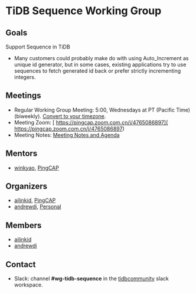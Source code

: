 # TiDB Sequence Working Group

## Goals

Support Sequence in TiDB

* Many customers could probably make do with using Auto_Increment as unique id generator,
but in some cases, existing applications try to use sequences to fetch generated id back 
or prefer strictly incrementing integers.

## Meetings

* Regular Working Group Meeting: 5:00, Wednesdays at PT (Pacific Time) (biweekly). [Convert to your timezone](http://www.thetimezoneconverter.com/?t=5:00&tz=PT%20%28Pacific%20Time%29).
* Meeting Zoom: [ https://pingcap.zoom.com.cn/j/4765086897]( https://pingcap.zoom.com.cn/j/4765086897)
* Meeting Notes: [Meeting Notes and Agenda](https://docs.google.com/document/d/1h09ST495ah9d0KJIWHn4w_YZVJlxPvoa4-5FVOF0sac/edit?usp=sharing)

## Mentors

* [winkyao](http://github.com/winkyao), [PingCAP](https://github.com/pingcap)

## Organizers

* [ailinkid](https://github.com/AilinKid), [PingCAP](https://github.com/pingcap)
* [andrewdi](https://github.com/AndrewDi), [Personal](pandipd@outlook.com)

## Members

* [ailinkid](https://github.com/AilinKid)
* [andrewdi](https://github.com/AndrewDi)

## Contact

* Slack: channel **#wg-tidb-sequence** in the
  [tidbcommunity](https://pingcap.com/tidbslack) slack workspace.
